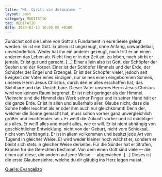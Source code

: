 ```yaml
---
title: "Hl. Cyrill von Jerusalem  "
layout: post
category: MEDITATIO
tag: MEDITATIO
date: 2024-03-13 10:00:00 +0100
---
```

Zunächst soll die Lehre von Gott als Fundament in eure Seele gelegt werden. Es ist ein Gott. Er allein ist ungezeugt, ohne Anfang, unwandelbar, unveränderlich. Weder hat ihn ein anderer gezeugt, noch tritt er an einen anderen das Leben ab. Nicht fing er in der Zeit an, zu leben, noch stirbt er jemals.<!--more--> Er ist gut und gerecht. […] Einer allein also ist Gott, der Schöpfer der Seelen und der Körper. Einer ist der Schöpfer Himmels und der Erde, der Schöpfer der Engel und Erzengel. Er ist der Schöpfer vieler, jedoch seit Ewigkeit der Vater eines Einzigen, nur seines einen eingeborenen Sohnes, unseres Herrn Jesus Christus, durch den er alles erschaffen hat, das Sichtbare und das Unsichtbare.
Dieser Vater unseres Herrn Jesus Christus wird von keinem Raum begrenzt. Er ist nicht geringer als der Himmel. Vielmehr sind die Himmel das Werk seiner Finger und in seiner Hand hält er die ganze Erde. Er ist in allen und außerhalb aller. Glaube nicht, dass die Sonne heller leuchtet als er oder ihm auch nur gleichkommt! Denn der, welcher die Sonne gemacht hat, muss schon vorher ganz unvergleichlich größer und leuchtender sein. Er weiß die Zukunft vorher und ist mächtiger als alles. Er weiß alles und macht alles, wie er will. Er ist nicht abhängig von geschichtlicher Entwicklung, nicht von der Geburt, nicht vom Schicksal, nicht vom Verhängnis. Er ist in allem vollkommen und besitzt jede Art von Tugend in gleicher Weise. Er wird weder kleiner noch wächst er, sondern er bleibt sich stets in gleicher Weise derselbe. Für die Sünder hat er Strafen, Kronen für die Gerechten bestimmt.
Von dem einen Gott sind viele — die einen auf diese, die andern auf jene Weise — abgewichen. […] Dieses ist die erste Glaubenslehre, welche du dir gläubig ins Herz legen musst.

[Quelle: Evangelizo](https://evangeliumtagfuertag.org/DE/gospel)
